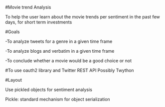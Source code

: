 #Movie trend Analysis

To help the user learn about the movie trends per sentiment in the past few days, for short term investments


#Goals

-To analyze tweets for a genre in a given time frame

-To analyze blogs and verbatim in a given time frame

-To conclude whether a movie would be a good choice or not


#To use
oauth2 library and Twitter REST API
Possibly Twython

#Layout

Use pickled objects for sentiment analysis










Pickle: standard mechanism for object serialization
